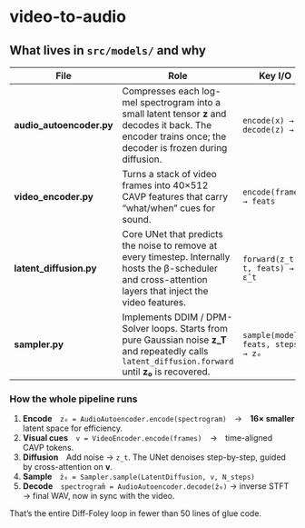 # video-to-audio


## What lives in `src/models/` and why

| File | Role | Key I/O |
|------|------|---------|
| **audio_autoencoder.py** | Compresses each log-mel spectrogram into a small latent tensor **z** and decodes it back. The encoder trains once; the decoder is frozen during diffusion. | `encode(x) → z`<br>`decode(z) → x̂` |
| **video_encoder.py** | Turns a stack of video frames into 40×512 CAVP features that carry “what/when” cues for sound. | `encode(frames) → feats` |
| **latent_diffusion.py** | Core UNet that predicts the noise to remove at every timestep. Internally hosts the β-scheduler and cross-attention layers that inject the video features. | `forward(z_t, t, feats) → ε̂_t` |
| **sampler.py** | Implements DDIM / DPM-Solver loops. Starts from pure Gaussian noise **z_T** and repeatedly calls `latent_diffusion.forward` until **z₀** is recovered. | `sample(model, feats, steps) → z₀` |

### How the whole pipeline runs

1. **Encode** `z₀ = AudioAutoencoder.encode(spectrogram)` → **16× smaller** latent space for efficiency.   
2. **Visual cues** `v = VideoEncoder.encode(frames)` → time-aligned CAVP tokens.   
3. **Diffusion** Add noise → `z_t`. The UNet denoises step-by-step, guided by cross-attention on **v**.  
4. **Sample** `ẑ₀ = Sampler.sample(LatentDiffusion, v, N_steps)`  
5. **Decode** `spectrogram̂ = AudioAutoencoder.decode(ẑ₀)` → inverse STFT → final WAV, now in sync with the video.

That’s the entire Diff-Foley loop in fewer than 50 lines of glue code.

